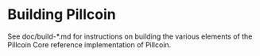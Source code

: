 Building Pillcoin
================

See doc/build-*.md for instructions on building the various
elements of the Pillcoin Core reference implementation of Pillcoin.
